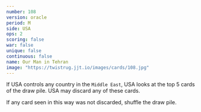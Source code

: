 ```yaml
---
number: 108
version: oracle
period: M
side: USA
ops: 2
scoring: false
war: false
unique: false
continuous: false
name: Our Man in Tehran
image: "https://twistrug.jjt.io/images/cards/108.jpg"
---
```

If USA controls any country in the `Middle East`, USA looks at the top 5 cards of the draw pile. USA may discard any of these cards.

If any card seen in this way was not discarded, shuffle the draw pile.
